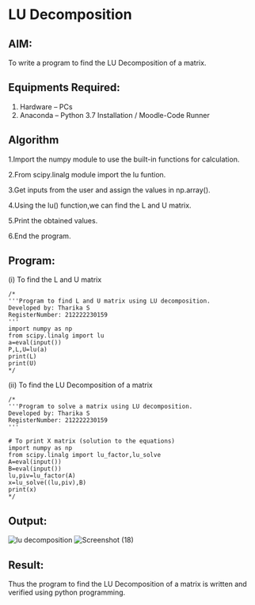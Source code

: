 # LU Decomposition 

## AIM:
To write a program to find the LU Decomposition of a matrix.

## Equipments Required:
1. Hardware – PCs
2. Anaconda – Python 3.7 Installation / Moodle-Code Runner

## Algorithm
1.Import the numpy module to use the built-in functions for calculation.

2.From scipy.linalg module import the lu funtion.

3.Get inputs from the user and assign the values in np.array().

4.Using the lu() function,we can find the L and U matrix.

5.Print the obtained values.

6.End the program. 

## Program:
(i) To find the L and U matrix
```
/*
'''Program to find L and U matrix using LU decomposition.
Developed by: Tharika S
RegisterNumber: 212222230159
'''
import numpy as np 
from scipy.linalg import lu
a=eval(input())
P,L,U=lu(a)
print(L)
print(U)
*/
```
(ii) To find the LU Decomposition of a matrix
```
/*
'''Program to solve a matrix using LU decomposition.
Developed by: Tharika S
RegisterNumber: 212222230159
'''

# To print X matrix (solution to the equations)
import numpy as np
from scipy.linalg import lu_factor,lu_solve
A=eval(input())
B=eval(input())
lu,piv=lu_factor(A)
x=lu_solve((lu,piv),B)
print(x)
*/
```

## Output:
![lu decomposition]()
![Screenshot (18)](https://github.com/tharikasankar/LU-Decomposition/assets/119475507/e54cc40b-5133-4a66-b4b6-53ca0623897e)


## Result:
Thus the program to find the LU Decomposition of a matrix is written and verified using python programming.

